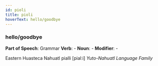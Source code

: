 ```yaml
---
id: pioli
title: pioli
hoverText: hello/goodbye
---
```


### hello/goodbye

**Part of Speech**: Grammar
**Verb**: -
**Noun**: -
**Modifier**: -

Eastern Huasteca Nahuatl pialli [pialːi]
*Yuto-Nahuatl Language Family*